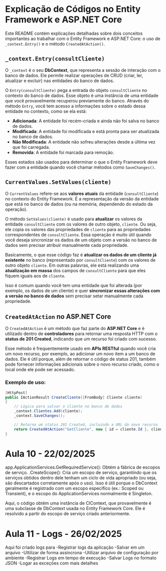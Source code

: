 # Explicação de Códigos no Entity Framework e ASP.NET Core

Este README contém explicações detalhadas sobre dois conceitos importantes ao trabalhar com o Entity Framework e ASP.NET Core: o uso de `_context.Entry()` e o método `CreatedAtAction()`.

## `_context.Entry(consultCliente)`

O `_context` é o seu **DbContext**, que representa a sessão de interação com o banco de dados. Ele permite realizar operações de CRUD (criar, ler, atualizar e excluir) nas entidades do banco de dados.

O `Entry(consultCliente)` pega a entrada do objeto `consultCliente` no contexto do banco de dados. Esse objeto é uma instância de uma entidade que você provavelmente recuperou previamente do banco. Através do método `Entry`, você tem acesso a informações sobre o estado dessa entidade no contexto, como se ela está:

- **Adicionada**: A entidade foi recém-criada e ainda não foi salva no banco de dados.
- **Modificada**: A entidade foi modificada e está pronta para ser atualizada no banco de dados.
- **Não Modificada**: A entidade não sofreu alterações desde a última vez que foi carregada.
- **Removida**: A entidade foi marcada para remoção.

Esses estados são usados para determinar o que o Entity Framework deve fazer com a entidade quando você chamar métodos como `SaveChanges()`.

## `CurrentValues.SetValues(cliente)`

O `CurrentValues` refere-se aos **valores atuais** da entidade (`consultCliente`) no contexto do Entity Framework. É a representação da versão da entidade que está no banco de dados (ou na memória, dependendo do estado da operação).

O método `SetValues(cliente)` é usado para **atualizar** os valores da entidade `consultCliente` com os valores de outro objeto, `cliente`. Ou seja, ele copia os valores das propriedades de `cliente` para as propriedades correspondentes de `consultCliente`. Essa operação é muito útil quando você deseja sincronizar os dados de um objeto com a versão no banco de dados sem precisar atribuir manualmente cada propriedade.

Basicamente, o que esse código faz é **atualizar os dados de um cliente já existente** no banco (representado por `consultCliente`) com os valores de outro objeto `cliente`. Em outras palavras, ele está realizando uma **atualização em massa** dos campos de `consultCliente` para que eles fiquem iguais aos de `cliente`.

Isso é comum quando você tem uma entidade que foi alterada (por exemplo, os dados de um cliente) e quer **sincronizar essas alterações com a versão no banco de dados** sem precisar setar manualmente cada propriedade.

## `CreatedAtAction` no ASP.NET Core

O `CreatedAtAction` é um método que faz parte do **ASP.NET Core** e é utilizado dentro de **controladores** para retornar uma resposta HTTP com o **status de 201 Created**, indicando que um recurso foi criado com sucesso.

Esse método é frequentemente usado em **APIs RESTful** quando você cria um novo recurso, por exemplo, ao adicionar um novo item a um banco de dados. Ele é útil porque, além de retornar o código de status 201, também pode fornecer informações adicionais sobre o novo recurso criado, como o local onde ele pode ser acessado.

### Exemplo de uso:

```csharp
[HttpPost]
public IActionResult CreateCliente([FromBody] Cliente cliente)
{
    // Lógica para salvar o cliente no banco de dados
    _context.Clientes.Add(cliente);
    _context.SaveChanges();

    // Retorna um status 201 Created, incluindo a URL do novo recurso
    return CreatedAtAction("GetCliente", new { id = cliente.Id }, cliente);
}
````
# Aula 10 - 22/02/2025
app.ApplicationServices.GetRequiredService<IServiceScopeFactory>(): Obtém a fábrica de escopos de serviço.
.CreateScope(): Cria um escopo de serviço, garantindo que os serviços obtidos dentro dele tenham um ciclo de vida apropriado (ou seja, são descartados corretamente após o uso).
Isso é útil porque o DbContext geralmente é registrado com um escopo específico (ex.: Scoped ou Transient), e o escopo do ApplicationServices normalmente é Singleton.

Aqui, o código obtém uma instância de ClContext, que provavelmente é uma subclasse de DbContext usada no Entity Framework Core.
Ele é resolvido a partir do escopo de serviço criado anteriormente.
# Aula 11 - Logs - 26/02/2025
 Aqui foi criado logs para 
 -Registrar logs da aplicação
 -Salvar em um arquivo
 -Ultilizar de forma assincrona
 -Utilizar arquivo de configuração por ambiente
 -Registrar Logs em tempo de execução
 -Salvar Logs no formato JSON
 -Logar as exceções com mais detalhes
